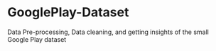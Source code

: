 # GooglePlay-Dataset
Data Pre-processing, Data cleaning, and getting insights of the small Google Play dataset
